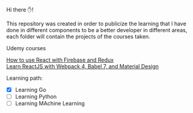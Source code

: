 Hi there ✋!

This repository was created in order to publicize the learning that I have done in different components to be a better developer in different areas, each folder will contain the projects of the courses taken.

Udemy courses

[How to use React with Firebase and Redux](https://www.udemy.com/course/how-to-use-react-with-firebase-and-redux/)  
[Learn ReactJS with Webpack 4, Babel 7, and Material Design](https://www.udemy.com/course/learn-reactjs-with-webpack-4-babel-7-and-material-design/)


Learning path:
 - [x] Learning Go
 - [ ] Learning Python
 - [ ] Learning MAchine Learning

